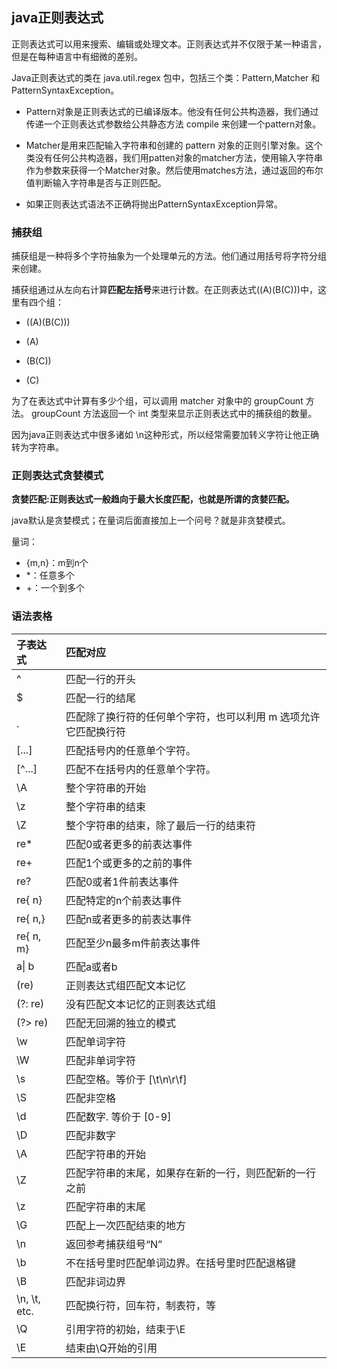 ## java正则表达式

正则表达式可以用来搜索、编辑或处理文本。正则表达式并不仅限于某一种语言，但是在每种语言中有细微的差别。

Java正则表达式的类在 java.util.regex 包中，包括三个类：Pattern,Matcher 和 PatternSyntaxException。

 - Pattern对象是正则表达式的已编译版本。他没有任何公共构造器，我们通过传递一个正则表达式参数给公共静态方法 compile 来创建一个pattern对象。

 - Matcher是用来匹配输入字符串和创建的 pattern 对象的正则引擎对象。这个类没有任何公共构造器，我们用patten对象的matcher方法，使用输入字符串作为参数来获得一个Matcher对象。然后使用matches方法，通过返回的布尔值判断输入字符串是否与正则匹配。

 - 如果正则表达式语法不正确将抛出PatternSyntaxException异常。


### 捕获组
捕获组是一种将多个字符抽象为一个处理单元的方法。他们通过用括号将字符分组来创建。

捕获组通过从左向右计算**匹配左括号**来进行计数。在正则表达式((A)(B(C)))中，这里有四个组：

 - ((A)(B(C)))

 - (A)

 - (B\(C\))

 - \(C\)


为了在表达式中计算有多少个组，可以调用 matcher 对象中的 groupCount 方法。 groupCount 方法返回一个 int 类型来显示正则表达式中的捕获组的数量。

因为java正则表达式中很多诸如 \n这种形式，所以经常需要加转义字符让他正确转为字符串。

### 正则表达式贪婪模式

**贪婪匹配:正则表达式一般趋向于最大长度匹配，也就是所谓的贪婪匹配。**


java默认是贪婪模式；在量词后面直接加上一个问号？就是非贪婪模式。

量词：
 - {m,n}：m到n个
 - *：任意多个
 - +：一个到多个


### 语法表格

<table>
<thead>
<tr>
<th style="text-align: left;">子表达式</th>
<th style="text-align: left;">匹配对应</th>
</tr>
</thead>
<tbody>
<tr>
<td style="text-align: left;">^</td>
<td style="text-align: left;">匹配一行的开头</td>
</tr>
<tr>
<td style="text-align: left;">$</td>
<td style="text-align: left;">匹配一行的结尾</td>
</tr>
<tr>
<td style="text-align: left;">.</td>
<td style="text-align: left;">匹配除了换行符的任何单个字符，也可以利用 m 选项允许它匹配换行符</td>
</tr>
<tr>
<td style="text-align: left;">[...]</td>
<td style="text-align: left;">匹配括号内的任意单个字符。</td>
</tr>
<tr>
<td style="text-align: left;">[^...]</td>
<td style="text-align: left;">匹配不在括号内的任意单个字符。</td>
</tr>
<tr>
<td style="text-align: left;">\A</td>
<td style="text-align: left;">整个字符串的开始</td>
</tr>
<tr>
<td style="text-align: left;">\z</td>
<td style="text-align: left;">整个字符串的结束</td>
</tr>
<tr>
<td style="text-align: left;">\Z</td>
<td style="text-align: left;">整个字符串的结束，除了最后一行的结束符</td>
</tr>
<tr>
<td style="text-align: left;">re*</td>
<td style="text-align: left;">匹配0或者更多的前表达事件</td>
</tr>
<tr>
<td style="text-align: left;">re+</td>
<td style="text-align: left;">匹配1个或更多的之前的事件</td>
</tr>
<tr>
<td style="text-align: left;">re?</td>
<td style="text-align: left;">匹配0或者1件前表达事件</td>
</tr>
<tr>
<td style="text-align: left;">re{ n}</td>
<td style="text-align: left;">匹配特定的n个前表达事件</td>
</tr>
<tr>
<td style="text-align: left;">re{ n,}</td>
<td style="text-align: left;">匹配n或者更多的前表达事件</td>
</tr>
<tr>
<td style="text-align: left;">re{ n, m}</td>
<td style="text-align: left;">匹配至少n最多m件前表达事件</td>
</tr>
<tr>
<td style="text-align: left;">a| b</td>
<td style="text-align: left;">匹配a或者b</td>
</tr>
<tr>
<td style="text-align: left;">(re)</td>
<td style="text-align: left;">正则表达式组匹配文本记忆</td>
</tr>
<tr>
<td style="text-align: left;">(?: re)</td>
<td style="text-align: left;">没有匹配文本记忆的正则表达式组</td>
</tr>
<tr>
<td style="text-align: left;">(?&gt; re)</td>
<td style="text-align: left;">匹配无回溯的独立的模式</td>
</tr>
<tr>
<td style="text-align: left;">\w</td>
<td style="text-align: left;">匹配单词字符</td>
</tr>
<tr>
<td style="text-align: left;">\W</td>
<td style="text-align: left;">匹配非单词字符</td>
</tr>
<tr>
<td style="text-align: left;">\s</td>
<td style="text-align: left;">匹配空格。等价于 [\t\n\r\f]</td>
</tr>
<tr>
<td style="text-align: left;">\S</td>
<td style="text-align: left;">匹配非空格</td>
</tr>
<tr>
<td style="text-align: left;">\d</td>
<td style="text-align: left;">匹配数字. 等价于 [0-9]</td>
</tr>
<tr>
<td style="text-align: left;">\D</td>
<td style="text-align: left;">匹配非数字</td>
</tr>
<tr>
<td style="text-align: left;">\A</td>
<td style="text-align: left;">匹配字符串的开始</td>
</tr>
<tr>
<td style="text-align: left;">\Z</td>
<td style="text-align: left;">匹配字符串的末尾，如果存在新的一行，则匹配新的一行之前</td>
</tr>
<tr>
<td style="text-align: left;">\z</td>
<td style="text-align: left;">匹配字符串的末尾</td>
</tr>
<tr>
<td style="text-align: left;">\G</td>
<td style="text-align: left;">匹配上一次匹配结束的地方</td>
</tr>
<tr>
<td style="text-align: left;">\n</td>
<td style="text-align: left;">返回参考捕获组号“N”</td>
</tr>
<tr>
<td style="text-align: left;">\b</td>
<td style="text-align: left;">不在括号里时匹配单词边界。在括号里时匹配退格键</td>
</tr>
<tr>
<td style="text-align: left;">\B</td>
<td style="text-align: left;">匹配非词边界</td>
</tr>
<tr>
<td style="text-align: left;">\n, \t, etc.</td>
<td style="text-align: left;">匹配换行符，回车符，制表符，等</td>
</tr>
<tr>
<td style="text-align: left;">\Q</td>
<td style="text-align: left;">引用字符的初始，结束于\E</td>
</tr>
<tr>
<td style="text-align: left;">\E</td>
<td style="text-align: left;">结束由\Q开始的引用</td>
</tr>
</tbody>
</table>
